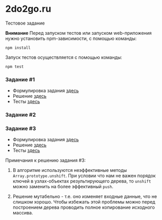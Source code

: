 # 2do2go.ru
Тестовое задание

**Внимание** Перед запуском тестов или запуском web-приложения нужно установить npm-зависимости, 
с помощью команды:
```
npm install
```

Запуск тестов осуществляется с помощью команды:
```
npm test
```

### Задание #1

* Формулировка задания [здесь](./docs/task1.md)
* Решение [здесь](./src/task1)
* Тесты [здесь](./test/task1)

### Задание #2

### Задание #3

* Формулировка задания [здесь](./docs/task3.md)
* Решение [здесь](./src/task3)
* Тесты [здесь](./test/task3)

Примечания к решению задания #3:

1. В алгоритме используются неэффективные методы `Array.prototype.unshift`. 
При условии что нам не важен порядок ключей в узлах-объектах результирующего
дерева, то `unshift` можно заменить на более эффективный `push`.

2. Решение мутабельно - т.е. оно изменяет входные данные, что не слишком хорошо.
Чтобы избежать этой проблемы можно перед построением дерева проводить полное копирование
исходного массива.
